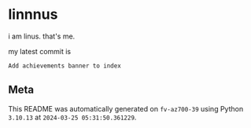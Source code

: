 # linnnus

i am linus. that's me.

my latest commit is

```
Add achievements banner to index
```

## Meta

This README was automatically generated on `fv-az700-39` using Python
`3.10.13` at `2024-03-25 05:31:50.361229`.
